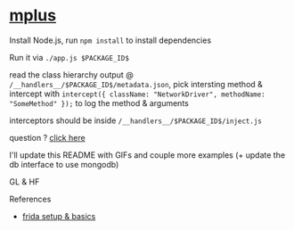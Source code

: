 # [mplus](https://gist.github.com/iddoeldor/c243a2f21b27e1579a41230a0df1b649)

Install Node.js, run `npm install` to install dependencies 

Run it via `./app.js $PACKAGE_ID$`

read the class hierarchy output @ `/__handlers__/$PACKAGE_ID$/metadata.json`, pick intersting method & intercept with `intercept({ className: "NetworkDriver", methodName: "SomeMethod" });` to log the method & arguments

interceptors should be inside `/__handlers__/$PACKAGE_ID$/inject.js` 

question ? [click here](https://github.com/iddoeldor/mplus/issues/new)

I'll update this README with GIFs and couple more examples (+ update the db interface to use mongodb)


GL & HF





References

* [frida setup & basics](https://youtu.be/sdpEJguRd6o?t=1070)
